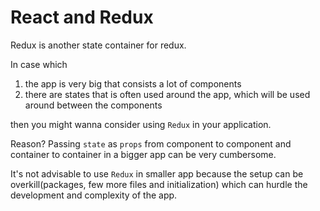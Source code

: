 # React and Redux

Redux is another state container for redux.

In case which 
1. the app is very big that consists a lot of components
2. there are states that is often used around the app, which will be used around between the components

then you might wanna consider using `Redux` in your application.

Reason? Passing `state` as `props` from component to component and container to container in a bigger app can be very cumbersome.

It's not advisable to use `Redux` in smaller app because the setup can be overkill(packages, few more files and initialization) which can hurdle the development and complexity of the app.